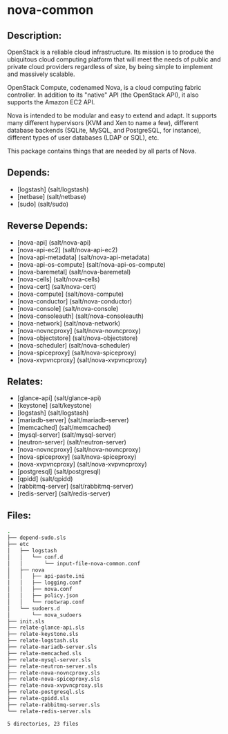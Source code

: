 # nova-common

## Description:

OpenStack is a reliable cloud infrastructure. Its mission is to produce the ubiquitous cloud computing platform that will meet the needs of public and private cloud providers regardless of size, by being simple to implement and massively scalable.

OpenStack Compute, codenamed Nova, is a cloud computing fabric controller. In addition to its "native" API (the OpenStack API), it also supports the Amazon EC2 API.

Nova is intended to be modular and easy to extend and adapt. It supports many different hypervisors (KVM and Xen to name a few), different database backends (SQLite, MySQL, and PostgreSQL, for instance), different types of user databases (LDAP or SQL), etc.

This package contains things that are needed by all parts of Nova.

## Depends:

  -  [logstash] (salt/logstash)
  -  [netbase] (salt/netbase)
  -  [sudo] (salt/sudo)

## Reverse Depends:

  -  [nova-api] (salt/nova-api)
  -  [nova-api-ec2] (salt/nova-api-ec2)
  -  [nova-api-metadata] (salt/nova-api-metadata)
  -  [nova-api-os-compute] (salt/nova-api-os-compute)
  -  [nova-baremetal] (salt/nova-baremetal)
  -  [nova-cells] (salt/nova-cells)
  -  [nova-cert] (salt/nova-cert)
  -  [nova-compute] (salt/nova-compute)
  -  [nova-conductor] (salt/nova-conductor)
  -  [nova-console] (salt/nova-console)
  -  [nova-consoleauth] (salt/nova-consoleauth)
  -  [nova-network] (salt/nova-network)
  -  [nova-novncproxy] (salt/nova-novncproxy)
  -  [nova-objectstore] (salt/nova-objectstore)
  -  [nova-scheduler] (salt/nova-scheduler)
  -  [nova-spiceproxy] (salt/nova-spiceproxy)
  -  [nova-xvpvncproxy] (salt/nova-xvpvncproxy)

## Relates:

  -  [glance-api] (salt/glance-api)
  -  [keystone] (salt/keystone)
  -  [logstash] (salt/logstash)
  -  [mariadb-server] (salt/mariadb-server)
  -  [memcached] (salt/memcached)
  -  [mysql-server] (salt/mysql-server)
  -  [neutron-server] (salt/neutron-server)
  -  [nova-novncproxy] (salt/nova-novncproxy)
  -  [nova-spiceproxy] (salt/nova-spiceproxy)
  -  [nova-xvpvncproxy] (salt/nova-xvpvncproxy)
  -  [postgresql] (salt/postgresql)
  -  [qpidd] (salt/qpidd)
  -  [rabbitmq-server] (salt/rabbitmq-server)
  -  [redis-server] (salt/redis-server)

## Files:

```bash
.
├── depend-sudo.sls
├── etc
│   ├── logstash
│   │   └── conf.d
│   │       └── input-file-nova-common.conf
│   ├── nova
│   │   ├── api-paste.ini
│   │   ├── logging.conf
│   │   ├── nova.conf
│   │   ├── policy.json
│   │   └── rootwrap.conf
│   └── sudoers.d
│       └── nova_sudoers
├── init.sls
├── relate-glance-api.sls
├── relate-keystone.sls
├── relate-logstash.sls
├── relate-mariadb-server.sls
├── relate-memcached.sls
├── relate-mysql-server.sls
├── relate-neutron-server.sls
├── relate-nova-novncproxy.sls
├── relate-nova-spiceproxy.sls
├── relate-nova-xvpvncproxy.sls
├── relate-postgresql.sls
├── relate-qpidd.sls
├── relate-rabbitmq-server.sls
└── relate-redis-server.sls

5 directories, 23 files
```
